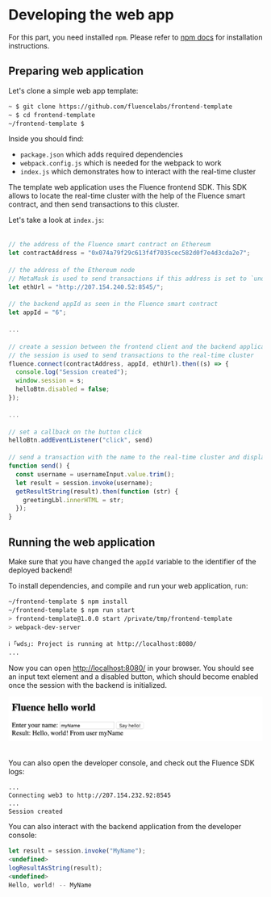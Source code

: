 # Developing the web app

For this part, you need installed `npm`. Please refer to [npm docs](https://www.npmjs.com/get-npm) for installation instructions.

## Preparing web application

Let's clone a simple web app template:
```bash
~ $ git clone https://github.com/fluencelabs/frontend-template
~ $ cd frontend-template
~/frontend-template $ 
```

Inside you should find:
- `package.json` which adds required dependencies
- `webpack.config.js` which is needed for the webpack to work
- `index.js` which demonstrates how to interact with the real-time cluster

The template web application uses the Fluence frontend SDK. This SDK allows to locate the real-time cluster with the help of the Fluence smart contract, and then send transactions to this cluster.

Let's take a look at `index.js`:
```javascript

// the address of the Fluence smart contract on Ethereum
let contractAddress = "0x074a79f29c613f4f7035cec582d0f7e4d3cda2e7";

// the address of the Ethereum node
// MetaMask is used to send transactions if this address is set to `undefined`, 
let ethUrl = "http://207.154.240.52:8545/";

// the backend appId as seen in the Fluence smart contract
let appId = "6";

...

// create a session between the frontend client and the backend application
// the session is used to send transactions to the real-time cluster
fluence.connect(contractAddress, appId, ethUrl).then((s) => {
  console.log("Session created");
  window.session = s;
  helloBtn.disabled = false;
});

...

// set a callback on the button click
helloBtn.addEventListener("click", send)

// send a transaction with the name to the real-time cluster and display the response
function send() {
  const username = usernameInput.value.trim();
  let result = session.invoke(username);
  getResultString(result).then(function (str) {
    greetingLbl.innerHTML = str;
  });
}
```

## Running the web application

Make sure that you have changed the `appId` variable to the identifier of the deployed backend! 

To install dependencies, and compile and run your web application, run:

```bash
~/frontend-template $ npm install
~/frontend-template $ npm run start
> frontend-template@1.0.0 start /private/tmp/frontend-template
> webpack-dev-server

ℹ ｢wds｣: Project is running at http://localhost:8080/
...
```

Now you can open [http://localhost:8080/](http://localhost:8080/) in your browser. You should see an input text element and a disabled button, which should become enabled once the session with the backend is initialized.

<div style="text-align:center">
<kbd>
<img src="../images/helloworld.png" width="610px"/>
</kbd>
<br><br>
</div>

You can also open the developer console, and check out the Fluence SDK logs:
```
...
Connecting web3 to http://207.154.232.92:8545
...
Session created
```

You can also interact with the backend application from the developer console:

```javascript
let result = session.invoke("MyName");
<undefined>
logResultAsString(result);
<undefined>
Hello, world! -- MyName
```

